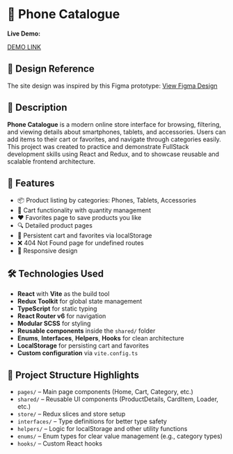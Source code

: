 # 📱 Phone Catalogue

**Live Demo:**

[DEMO LINK](https://olyavidzi.github.io/phone-catalog/)

## 🎨 Design Reference

The site design was inspired by this Figma prototype:
[View Figma Design](https://www.figma.com/file/BUusqCIMAWALqfBahnyIiH/Phone-catalog-(V2)-Original-Dark)

## 📝 Description

**Phone Catalogue** is a modern online store interface for browsing, filtering, and viewing details about smartphones, tablets, and accessories. Users can add items to their cart or favorites, and navigate through categories easily. This project was created to practice and demonstrate FullStack development skills using React and Redux, and to showcase reusable and scalable frontend architecture.

## 🚀 Features

- 📦 Product listing by categories: Phones, Tablets, Accessories
- 🛒 Cart functionality with quantity management
- ❤️ Favorites page to save products you like
- 🔍 Detailed product pages
- 🔁 Persistent cart and favorites via localStorage
- ❌ 404 Not Found page for undefined routes
- 📱 Responsive design

## 🛠️ Technologies Used

- **React** with **Vite** as the build tool
- **Redux Toolkit** for global state management
- **TypeScript** for static typing
- **React Router v6** for navigation
- **Modular SCSS** for styling
- **Reusable components** inside the `shared/` folder
- **Enums**, **Interfaces**, **Helpers**, **Hooks** for clean architecture
- **LocalStorage** for persisting cart and favorites
- **Custom configuration** via `vite.config.ts`

## 📁 Project Structure Highlights

- `pages/` – Main page components (Home, Cart, Category, etc.)
- `shared/` – Reusable UI components (ProductDetails, CardItem, Loader, etc.)
- `store/` – Redux slices and store setup
- `interfaces/` – Type definitions for better type safety
- `helpers/` – Logic for localStorage and other utility functions
- `enums/` – Enum types for clear value management (e.g., category types)
- `hooks/` – Custom React hooks

